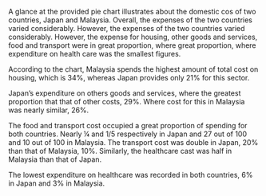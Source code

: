 A glance at the provided pie chart illustrates about the domestic cos of two countries, Japan and Malaysia.
Overall, the expenses of the two countries varied considerably. However, the expenses of the two countries varied considerably. However, the expense for housing, other goods and services, food and transport were in great proportion, where great proportion, where expenditure on health care was the smallest figures.
 
According to the chart, Malaysia spends the highest amount of total cost on housing, which is 34%, whereas Japan provides only 21% for this sector.
 
Japan’s expenditure on others goods and services, where the greatest proportion that that of other costs, 29%. Where cost for this in Malaysia was nearly similar, 26%. 
 
The food and transport cost occupied a great proportion of spending for both countries. Nearly ¼ and 1/5 respectively in Japan and 27 out of 100 and 10 out of 100 in Malaysia. The transport cost was double in Japan, 20% than that of Malaysia, 10%. Similarly, the healthcare cast was half in Malaysia than that of Japan.
 
The lowest expenditure on healthcare was recorded in both countries, 6% in Japan and 3% in Malaysia.

